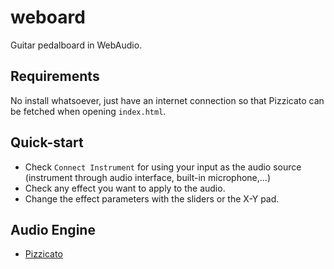 # weboard
Guitar pedalboard in WebAudio.

## Requirements 
No install whatsoever, just have an internet connection so that Pizzicato can be fetched when opening `index.html`.

## Quick-start
- Check `Connect Instrument` for using your input as the audio source (instrument through audio interface, built-in microphone,...)
- Check any effect you want to apply to the audio.
- Change the effect parameters with the sliders or the X-Y pad.

## Audio Engine
- [Pizzicato](https://github.com/alemangui/pizzicato.git)
